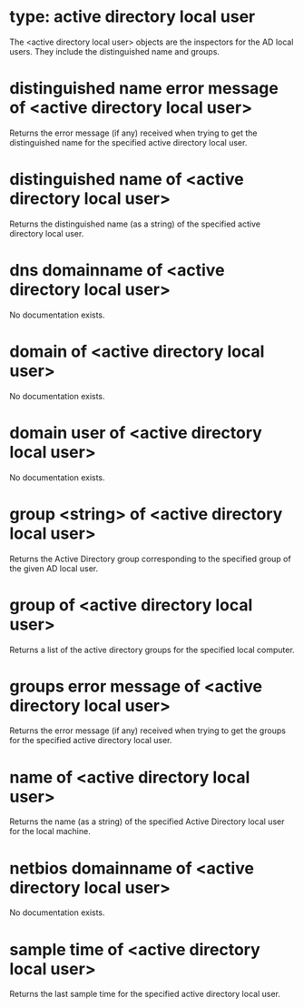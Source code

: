 # type: active directory local user

The &lt;active directory local user&gt; objects are the inspectors for the AD local users. They include the distinguished name and groups.

# distinguished name error message of &lt;active directory local user&gt;

Returns the error message (if any) received when trying to get the distinguished name for the specified active directory local user.

# distinguished name of &lt;active directory local user&gt;

Returns the distinguished name (as a string) of the specified active directory local user.

# dns domainname of &lt;active directory local user&gt;

No documentation exists.

# domain of &lt;active directory local user&gt;

No documentation exists.

# domain user of &lt;active directory local user&gt;

No documentation exists.

# group &lt;string&gt; of &lt;active directory local user&gt;

Returns the Active Directory group corresponding to the specified group of the given AD local user.

# group of &lt;active directory local user&gt;

Returns a list of the active directory groups for the specified local computer.

# groups error message of &lt;active directory local user&gt;

Returns the error message (if any) received when trying to get the groups for the specified active directory local user.

# name of &lt;active directory local user&gt;

Returns the name (as a string) of the specified Active Directory local user for the local machine.

# netbios domainname of &lt;active directory local user&gt;

No documentation exists.

# sample time of &lt;active directory local user&gt;

Returns the last sample time for the specified active directory local user.
